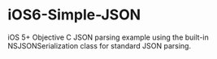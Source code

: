 iOS6-Simple-JSON
================

iOS 5+ Objective C JSON parsing example using the built-in NSJSONSerialization class for standard JSON parsing. 